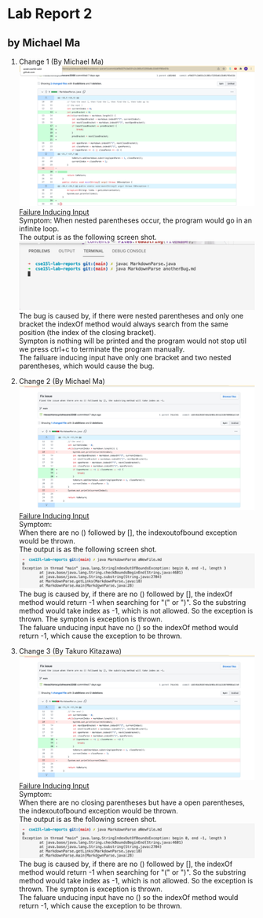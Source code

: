 # Lab Report 2  
## by Michael Ma
1. Change 1 (By Michael Ma)
![Image](images/Michael.png)     
[Failure Inducing Input](https://github.com/Hexachlorocyclohexane3088/markdown-parse1/blob/11de2a777b5a3a567762e0a882d9311c613b2259/anotherBug.md)  
Symptom: 
When nested parentheses occur, the program would go in an infinite loop.   
The output is as the following screen shot.  
![Image](images/MichaelOutPut.png)     
The bug is caused by, if there were nested parentheses and only one bracket the indexOf method would always search from the same position (the index of the closing bracket).    
Sympton is nothing will be printed and the program would not stop util we press ctrl+c to terminate the program manually.  
The failuare inducing input have only one bracket and two nested parentheses, which would cause the bug.  

2. Change 2 (By Michael Ma)
![Image](images/change2.png)   
[Failure Inducing Input](https://github.com/Hexachlorocyclohexane3088/markdown-parse1/blob/74ce7e545fce5ec3802c8443ed0abb155291626d/aNewFile.md)  
Symptom:   
When there are no () followed by [], the indexoutofbound exception would be thrown.  
The output is as the following screen shot.  
![Image](images/OUTPUT2.png)     
The bug is caused by, if there are no () followed by [], the indexOf method would return -1 when searching for "(" or ")". So the substring method would take index as -1, which is not allowed. So the exception is thrown. 
The sympton is exception is thrown.  
The faluare unducing input have no () so the indexOf method would return -1, which cause the exception to be thrown.  

3. Change 3 (By Takuro Kitazawa)  
![Image](images/change2.png)   
[Failure Inducing Input](https://github.com/audreyfishy/markdown-parse/blob/a755c0298943680d8902cdeb2fa4a30957a3eace/breaking.md)  
Symptom:   
When there are no closing parentheses but have a open parentheses, the indexoutofbound exception would be thrown.  
The output is as the following screen shot.  
![Image](images/OUTPUT2.png)     
The bug is caused by, if there are no () followed by [], the indexOf method would return -1 when searching for "(" or ")". So the substring method would take index as -1, which is not allowed. So the exception is thrown. 
The sympton is exception is thrown.  
The faluare unducing input have no () so the indexOf method would return -1, which cause the exception to be thrown.  


